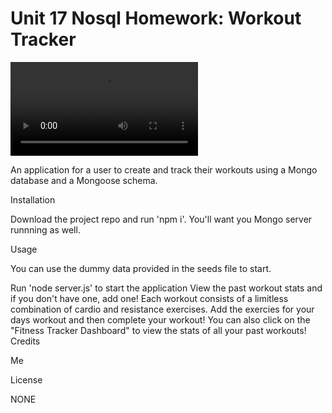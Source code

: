 # Unit 17 Nosql Homework: Workout Tracker

![fitness tracker](../assets/fitness-tracker.mov)


An application for a user to create and track their workouts using a Mongo database and a Mongoose schema.


Installation

Download the project repo and run 'npm i'. You'll want you Mongo server runnning as well.

Usage

You can use the dummy data provided in the seeds file to start.

Run 'node server.js' to start the application
View the past workout stats and if you don't have one, add one!
Each workout consists of a limitless combination of cardio and resistance exercises. Add the exercies for your days workout and then complete your workout!
You can also click on the "Fitness Tracker Dashboard" to view the stats of all your past workouts!
Credits

Me

License

NONE
